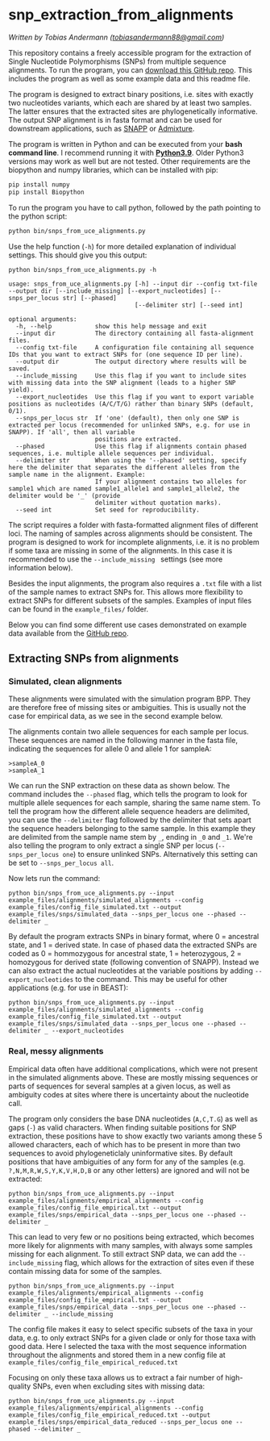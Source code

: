 # snp_extraction_from_alignments
*Written by Tobias Andermann (tobiasandermann88@gmail.com)*

This repository contains a freely accessible program for the extraction of Single Nucleotide Polymorphisms (SNPs) from multiple sequence alignments. To run the program, you can [download this GitHub repo](https://github.com/tobiashofmann88/snp_extraction_from_alignments/archive/refs/heads/master.zip). This includes the program as well as some example data and this readme file.

The program is designed to extract binary positions, i.e. sites with exactly two nucleotides variants, which each are shared by at least two samples. The latter ensures that the extracted sites are phylogenetically informative. The output SNP alignment is in fasta format and can be used for downstream applications, such as [SNAPP](https://doi.org/10.1093/molbev/mss086) or [Admixture](https://doi.org/10.1101/gr.094052.109).


The program is written in Python and can be executed from your **bash command line**. I recommend running it with [**Python3.9**](https://www.python.org/downloads/). Older Python3 versions may work as well but are not tested. Other requirements are the biopython and numpy libraries, which can be installed with pip:

```bash
pip install numpy
pip install Biopython
```

To run the program you have to call python, followed by the path pointing to the python script:

```bash
python bin/snps_from_uce_alignments.py
```

Use the help function (`-h`) for more detailed explanation of individual settings. This should give you this output:

```
python bin/snps_from_uce_alignments.py -h

usage: snps_from_uce_alignments.py [-h] --input dir --config txt-file --output dir [--include_missing] [--export_nucleotides] [--snps_per_locus str] [--phased]
                                   [--delimiter str] [--seed int]

optional arguments:
  -h, --help            show this help message and exit
  --input dir           The directory containing all fasta-alignment files.
  --config txt-file     A configuration file containing all sequence IDs that you want to extract SNPs for (one sequence ID per line).
  --output dir          The output directory where results will be saved.
  --include_missing     Use this flag if you want to include sites with missing data into the SNP alignment (leads to a higher SNP yield).
  --export_nucleotides  Use this flag if you want to export variable positions as nucleotides (A/C/T/G) rather than binary SNPs (default, 0/1).
  --snps_per_locus str  If 'one' (default), then only one SNP is extracted per locus (recommended for unlinked SNPs, e.g. for use in SNAPP). If 'all', then all variable
                        positions are extracted.
  --phased              Use this flag if alignments contain phased sequences, i.e. multiple allele sequences per individual.
  --delimiter str       When using the '--phased' setting, specify here the delimiter that separates the different alleles from the sample name in the alignment. Example:
                        If your alignment contains two alleles for sample1 which are named sample1_allele1 and sample1_allele2, the delimiter would be '_' (provide
                        delimiter without quotation marks).
  --seed int            Set seed for reproducibility.

```

The script requires a folder with fasta-formatted alignment files of different loci. The naming of samples across alignments should be consistent. The program is designed to work for incomplete alignments, i.e. it is no problem if some taxa are missing in some of the alignments. In this case it is recommended to use the `--include_missing ` settings (see more information below).

Besides the input alignments, the program also requires a `.txt` file with a list of the sample names to extract SNPs for. This allows more flexibility to extract SNPs for different subsets of the samples. Examples of input files can be found in the `example_files/` folder.

Below you can find some different use cases demonstrated on example data available from the [GitHub repo](https://github.com/tobiashofmann88/snp_extraction_from_alignments).

## Extracting SNPs from alignments

### Simulated, clean alignments
These alignments were simulated with the simulation program BPP. They are therefore free of missing sites or ambiguities. This is usually not the case for empirical data, as we see in the second example below.

The alignments contain two allele sequences for each sample per locus. These sequences are named in the following manner in the fasta file, indicating the sequences for allele 0 and allele 1 for sampleA:

```
>sampleA_0
>sampleA_1
```

We can run the SNP extraction on these data as shown below. The command includes the `--phased` flag, which tells the program to look for multiple allele sequences for each sample, sharing the same name stem. To tell the program how the different allele sequence headers are delimited, you can use the `--delimiter` flag followed by the delimiter that sets apart the sequence headers belonging to the same sample. In this example they are delimited from the sample name stem by `_`, ending in `_0` and `_1`. We're also telling the program to only extract a single SNP per locus (`--snps_per_locus one`) to ensure unlinked SNPs. Alternatively this setting can be set to `--snps_per_locus all`.

Now lets run the command:

`python bin/snps_from_uce_alignments.py --input example_files/alignments/simulated_alignments --config example_files/config_file_simulated.txt --output example_files/snps/simulated_data --snps_per_locus one --phased --delimiter _`

By default the program extracts SNPs in binary format, where 0 = ancestral state, and 1 = derived state. In case of phased data the extracted SNPs are coded as 0 = hommozygous for ancestral state, 1 = heterozygous, 2 = homozygous for derived state (following convention of SNAPP). Instead we can also extract the actual nucleotides at the variable positions by adding `--export_nucleotides` to the command. This may be useful for other applications (e.g. for use in BEAST):

`python bin/snps_from_uce_alignments.py --input example_files/alignments/simulated_alignments --config example_files/config_file_simulated.txt --output example_files/snps/simulated_data --snps_per_locus one --phased --delimiter _ --export_nucleotides`


### Real, messy alignments

Empirical data often have additional complications, which were not present in the simulated alignments above. These are mostly missing sequences or parts of sequences for several samples at a given locus, as well as ambiguity codes at sites where there is uncertainty about the nucleotide call.

The program only considers the base DNA nucleotides (`A,C,T.G`) as well as gaps (`-`) as valid characters. When finding suitable positions for SNP extraction, these positions have to show exactly two variants among these 5 allowed characters, each of which has to be present in more than two sequences to avoid phylogeneticlaly uninformative sites. By default positions that have ambiguities of any form for any of the samples (e.g. `?,N,M,R,W,S,Y,K,V,H,D,B` or any other letters) are ignored and will not be extracted:

`python bin/snps_from_uce_alignments.py --input example_files/alignments/empirical_alignments --config example_files/config_file_empirical.txt --output example_files/snps/empirical_data --snps_per_locus one --phased --delimiter _`

This can lead to very few or no positions being extracted, which becomes more likely for alignments with many samples, with always some samples missing for each alignment. To still extract SNP data, we can add the `--include_missing` flag, which allows for the extraction of sites even if these contain missing data for some of the samples.

`python bin/snps_from_uce_alignments.py --input example_files/alignments/empirical_alignments --config example_files/config_file_empirical.txt --output example_files/snps/empirical_data --snps_per_locus one --phased --delimiter _ --include_missing`

The config file makes it easy to select specific subsets of the taxa in your data, e.g. to only extract SNPs for a given clade or only for those taxa with good data. Here I selected the taxa with the most sequence information throughout the alignments and stored them in a new config file at `example_files/config_file_empirical_reduced.txt`

Focusing on only these taxa allows us to extract a fair number of high-quality SNPs, even when excluding sites with missing data:

`python bin/snps_from_uce_alignments.py --input example_files/alignments/empirical_alignments --config example_files/config_file_empirical_reduced.txt --output example_files/snps/empirical_data_reduced --snps_per_locus one --phased --delimiter _`

